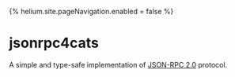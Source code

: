 {%
  helium.site.pageNavigation.enabled = false
%}
# jsonrpc4cats

A simple and type-safe implementation of [JSON-RPC 2.0](https://www.jsonrpc.org/specification) protocol.
